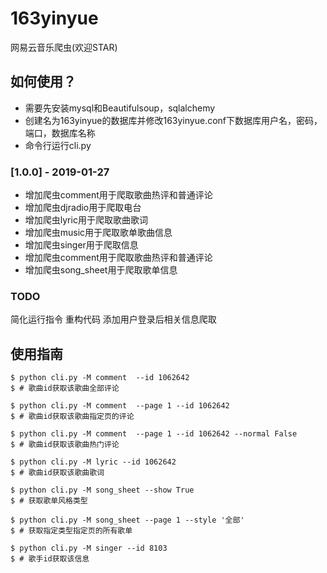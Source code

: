 # 163yinyue
网易云音乐爬虫(欢迎STAR)

## 如何使用？
- 需要先安装mysql和Beautifulsoup，sqlalchemy
- 创建名为163yinyue的数据库并修改163yinyue.conf下数据库用户名，密码，端口，数据库名称
- 命令行运行cli.py

### [1.0.0] - 2019-01-27
- 增加爬虫comment用于爬取歌曲热评和普通评论
- 增加爬虫djradio用于爬取电台
- 增加爬虫lyric用于爬取歌曲歌词
- 增加爬虫music用于爬取歌单歌曲信息
- 增加爬虫singer用于爬取信息
- 增加爬虫comment用于爬取歌曲热评和普通评论
- 增加爬虫song_sheet用于爬取歌单信息

### TODO
简化运行指令
重构代码
添加用户登录后相关信息爬取

## 使用指南

```console
$ python cli.py -M comment  --id 1062642
$ # 歌曲id获取该歌曲全部评论
```
```console
$ python cli.py -M comment  --page 1 --id 1062642
$ # 歌曲id获取该歌曲指定页的评论
```
```console
$ python cli.py -M comment  --page 1 --id 1062642 --normal False
$ # 歌曲id获取该歌曲热门评论
```
```console
$ python cli.py -M lyric --id 1062642
$ # 歌曲id获取该歌曲歌词
```
```console
$ python cli.py -M song_sheet --show True
$ # 获取歌单风格类型
```
```console
$ python cli.py -M song_sheet --page 1 --style '全部'
$ # 获取指定类型指定页的所有歌单
```
```console
$ python cli.py -M singer --id 8103
$ # 歌手id获取该信息
```



